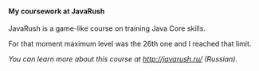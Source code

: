 <h4>My coursework at JavaRush</h4>

<h7>JavaRush is a game-like course on training Java Core skills.</h7>

<h7>For that moment maximum level was the 26th one and I reached that limit.</h7>

<h10>*You can learn more about this course at http://javarush.ru/ (Russian).*</h10>

